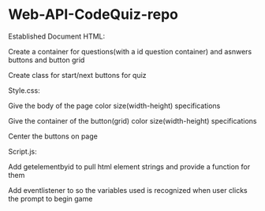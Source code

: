 # Web-API-CodeQuiz-repo

Established Document HTML:

Create a container for questions(with a id question container) and asnwers buttons and button grid

Create class for start/next buttons for quiz

Style.css: 

Give the body of the page color size(width-height) specifications 

Give the container of the button(grid) color size(width-height) specifications 

Center the buttons on page

Script.js:

Add getelementbyid to pull html element strings and provide a function for them

Add eventlistener to so the variables used is recognized when user clicks the prompt to begin game

